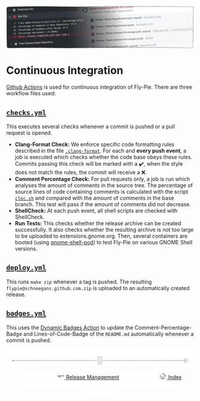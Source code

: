 <!--
SPDX-FileCopyrightText: Simon Schneegans <code@simonschneegans.de>
SPDX-License-Identifier: CC-BY-4.0
-->

<p align="center"> 
  <img src ="pics/banner-03.jpg" />
</p>

# Continuous Integration

[Github Actions](https://github.com/Schneegans/Fly-Pie/actions) is used for continuous integration of Fly-Pie.
There are three workflow files used:

## [`checks.yml`](../.github/workflows/checks.yml)
This executes several checks whenever a commit is pushed or a pull request is opened.
* **Clang-Format Check:**
  We enforce specific code formatting rules described in the file [`.clang-format`](../.clang-format).
  For each and **every push event**, a job is executed which checks whether the code base obeys these rules.
  Commits passing this check will be marked with a :heavy_check_mark:, when the style does not match the rules, the commit will receive a :x:.
* **Comment Percentage Check:**
  For pull requests only, a job is run which analyses the amount of comments in the source tree.
  The percentage of source lines of code containing comments is calculated with the script [`cloc.sh`](../scripts/cloc.sh) and compared with the amount of comments in the base branch.
  This test will pass if the amount of comments did not decrease.
* **ShellCheck:** At each push event, all shell scripts are checked with ShellCheck.
* **Run Tests:** This checks whether the release archive can be created successfully. 
  It also checks whether the resulting archive is not too large to be uploaded to extensions.gnome.org. Then, several containers are booted (using [gnome-shell-pod](https://github.com/Schneegans/gnome-shell-pod)) to test Fly-Pie on various GNOME Shell versions.

## [`deploy.yml`](../.github/workflows/deploy.yml) 
This runs `make zip` whenever a tag is pushed.
The resulting `flypie@schneegans.github.com.zip` is uploaded to an automatically created release.

## [`badges.yml`](../.github/workflows/badges.yml) 
This uses the [Dynamic Badges Action](https://github.com/Schneegans/dynamic-badges-action) to update the Comment-Percentage-Badge and Lines-of-Code-Badge of the `README.md` automatically whenever a commit is pushed.


<p align="center"><img src ="pics/hr.svg"/></p>

<p align="center">
  <img src="pics/nav-space.svg"/>
  <a href="release-management.md"><img src ="pics/left-arrow.png"/> Release Management</a>
  <img src="pics/nav-space.svg"/>
  <a href="../README.md#getting-started"><img src ="pics/home.png"/> Index</a>
  <img src="pics/nav-space.svg"/>
  <img src="pics/nav-space.svg"/>
  <img src="pics/nav-space.svg"/>
  <img src="pics/nav-space.svg"/>
  <img src="pics/nav-space.svg"/>
</p>
